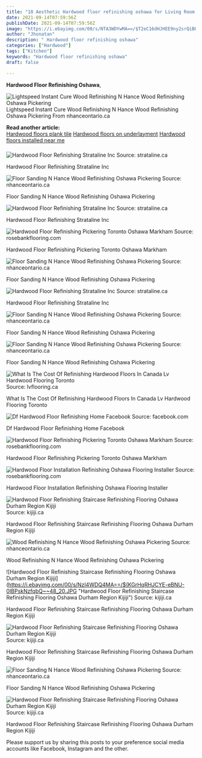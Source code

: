 ```yaml
---
title: "18 Aesthetic Hardwood floor refinishing oshawa for Living Room Design"
date: 2021-09-14T07:59:56Z
publishDate: 2021-09-14T07:59:56Z
image: "https://i.ebayimg.com/00/s/NTA3WDYwMA==/$T2eC16dHJHEE9ny2srQiBQCOPhd+HQ~~48_59.JPG"
author: "Jhonatan"
description: " Hardwood floor refinishing oshawa"
categories: ["Hardwood"]
tags: ["Kitchen"]
keywords: "Hardwood floor refinishing oshawa"
draft: false

---
```

<!-- Head tag Code -->
**Hardwood Floor Refinishing Oshawa**, 

![Lightspeed Instant Cure Wood Refinishing N Hance Wood Refinishing Oshawa Pickering](https://nhanceontario.ca/oshawa/wp-content/uploads/sites/19/layerslider/Light-Speed-Slider/lightspeed_call_bg.jpg "Lightspeed Instant Cure Wood Refinishing N Hance Wood Refinishing Oshawa Pickering")
Lightspeed Instant Cure Wood Refinishing N Hance Wood Refinishing Oshawa Pickering From nhanceontario.ca

**Read another article:**  
[Hardwood floors plank tile](/hardwood-floors-plank-tile/)
[Hardwood floors on underlayment](/hardwood-floors-on-underlayment/)
[Hardwood floors installed near me](/hardwood-floors-installed-near-me/)




### 

 


![Hardwood Floor Refinishing Strataline Inc](https://i0.wp.com/www.strataline.ca/wp-content/uploads/2020/03/Hard-wood-Floor-Refinishing-Toronto-Vaughan-Maple-Aurora-Newmarket-Mississauga-Woodbridge-Downtow-Commercial-Bar-and-Restaurant-Floor-Renovation.jpg?fit=768%2C683&amp;ssl=1 "Hardwood Floor Refinishing Strataline Inc")
Source: strataline.ca

Hardwood Floor Refinishing Strataline Inc  

![Floor Sanding N Hance Wood Refinishing Oshawa Pickering](https://nhanceontario.ca/oshawa/wp-content/uploads/sites/19/2020/03/floor-refinishing-service-scaled.jpg "Floor Sanding N Hance Wood Refinishing Oshawa Pickering")
Source: nhanceontario.ca

Floor Sanding N Hance Wood Refinishing Oshawa Pickering  

![Hardwood Floor Refinishing Strataline Inc](https://i1.wp.com/www.strataline.ca/wp-content/uploads/2020/03/Hard-wood-Floor-Refinishing-Toronto-Vaughan-Maple-Aurora-Newmarket-Mississauga-Woodbridge.jpg?fit=768%2C683&amp;ssl=1 "Hardwood Floor Refinishing Strataline Inc")
Source: strataline.ca

Hardwood Floor Refinishing Strataline Inc  

![Hardwood Floor Refinishing Pickering Toronto Oshawa Markham](https://d14ty28lkqz1hw.cloudfront.net/data/org/17426/media/img/source/edit/2190965_edit.jpg "Hardwood Floor Refinishing Pickering Toronto Oshawa Markham")
Source: rosebankflooring.com

Hardwood Floor Refinishing Pickering Toronto Oshawa Markham  

![Floor Sanding N Hance Wood Refinishing Oshawa Pickering](https://nhanceontario.ca/oshawa/wp-content/uploads/sites/19/2020/03/Step-2-Fill-the-floor.jpg "Floor Sanding N Hance Wood Refinishing Oshawa Pickering")
Source: nhanceontario.ca

Floor Sanding N Hance Wood Refinishing Oshawa Pickering  

![Hardwood Floor Refinishing Strataline Inc](https://i0.wp.com/www.strataline.ca/wp-content/uploads/2020/03/Toronto-Downtown-Commercial-Bar-and-Restaurant-Floor-Renovation-Store-Storefront-Floor-Sanding-and-Staining-Grey-Hardwood-Floor-buffing-Staircase-refinishing.jpg?ssl=1 "Hardwood Floor Refinishing Strataline Inc")
Source: strataline.ca

Hardwood Floor Refinishing Strataline Inc  

![Floor Sanding N Hance Wood Refinishing Oshawa Pickering](https://nhanceontario.ca/oshawa/wp-content/uploads/sites/19/2020/03/floor-sanding-crop.png "Floor Sanding N Hance Wood Refinishing Oshawa Pickering")
Source: nhanceontario.ca

Floor Sanding N Hance Wood Refinishing Oshawa Pickering  

![Floor Sanding N Hance Wood Refinishing Oshawa Pickering](https://nhanceontario.ca/oshawa/wp-content/uploads/sites/19/2020/03/Step-6-Apply-finish.jpg "Floor Sanding N Hance Wood Refinishing Oshawa Pickering")
Source: nhanceontario.ca

Floor Sanding N Hance Wood Refinishing Oshawa Pickering  

![What Is The Cost Of Refinishing Hardwood Floors In Canada Lv Hardwood Flooring Toronto](https://cdn-anoei.nitrocdn.com/GQmGgctSWdTVCiKVjwrWGTdtJfXdsgZQ/assets/static/optimized/rev-245cac6/wp-content/uploads/2020/10/refining-2-1.jpg "What Is The Cost Of Refinishing Hardwood Floors In Canada Lv Hardwood Flooring Toronto")
Source: lvflooring.ca

What Is The Cost Of Refinishing Hardwood Floors In Canada Lv Hardwood Flooring Toronto  

![Df Hardwood Floor Refinishing Home Facebook](https://lookaside.fbsbx.com/lookaside/crawler/media/?media_id=2992089054186132 "Df Hardwood Floor Refinishing Home Facebook")
Source: facebook.com

Df Hardwood Floor Refinishing Home Facebook  

![Hardwood Floor Refinishing Pickering Toronto Oshawa Markham](https://d14ty28lkqz1hw.cloudfront.net/data/org/17426/media/img/source/edit/2190966_edit.jpg "Hardwood Floor Refinishing Pickering Toronto Oshawa Markham")
Source: rosebankflooring.com

Hardwood Floor Refinishing Pickering Toronto Oshawa Markham  

![Hardwood Floor Installation Refinishing Oshawa Flooring Installer](https://d14ty28lkqz1hw.cloudfront.net/data/org/17426/media/img/source/edit/2190861_edit.jpg "Hardwood Floor Installation Refinishing Oshawa Flooring Installer")
Source: rosebankflooring.com

Hardwood Floor Installation Refinishing Oshawa Flooring Installer  

![Hardwood Floor Refinishing Staircase Refinishing Flooring Oshawa Durham Region Kijiji](https://i.ebayimg.com/00/s/NTIzWDYxNw==/$(KGrHqV,!pUE+-q8Vs5zBQCY)JdoZ!~~48_59.JPG "Hardwood Floor Refinishing Staircase Refinishing Flooring Oshawa Durham Region Kijiji")
Source: kijiji.ca

Hardwood Floor Refinishing Staircase Refinishing Flooring Oshawa Durham Region Kijiji  

![Wood Refinishing N Hance Wood Refinishing Oshawa Pickering](https://nhanceontario.ca/oshawa/wp-content/themes/paeonBlue2018/images/floors_cat.png "Wood Refinishing N Hance Wood Refinishing Oshawa Pickering")
Source: nhanceontario.ca

Wood Refinishing N Hance Wood Refinishing Oshawa Pickering  

![Hardwood Floor Refinishing Staircase Refinishing Flooring Oshawa Durham Region Kijiji](https://i.ebayimg.com/00/s/NzI4WDQ4MA==/$(KGrHqRHJCYE-eBNU-0IBPskNzfqbQ~~48_20.JPG "Hardwood Floor Refinishing Staircase Refinishing Flooring Oshawa Durham Region Kijiji")
Source: kijiji.ca

Hardwood Floor Refinishing Staircase Refinishing Flooring Oshawa Durham Region Kijiji  

![Hardwood Floor Refinishing Staircase Refinishing Flooring Oshawa Durham Region Kijiji](http://img.youtube.com/vi/E7_JUpwW0NU/sddefault.jpg "Hardwood Floor Refinishing Staircase Refinishing Flooring Oshawa Durham Region Kijiji")
Source: kijiji.ca

Hardwood Floor Refinishing Staircase Refinishing Flooring Oshawa Durham Region Kijiji  

![Floor Sanding N Hance Wood Refinishing Oshawa Pickering](https://nhanceontario.ca/oshawa/wp-content/uploads/sites/19/2020/03/300x300-Floor-Sanding.png "Floor Sanding N Hance Wood Refinishing Oshawa Pickering")
Source: nhanceontario.ca

Floor Sanding N Hance Wood Refinishing Oshawa Pickering  

![Hardwood Floor Refinishing Staircase Refinishing Flooring Oshawa Durham Region Kijiji](https://i.ebayimg.com/00/s/NTA3WDYwMA==/$T2eC16dHJHEE9ny2srQiBQCOPhd+HQ~~48_59.JPG "Hardwood Floor Refinishing Staircase Refinishing Flooring Oshawa Durham Region Kijiji")
Source: kijiji.ca

Hardwood Floor Refinishing Staircase Refinishing Flooring Oshawa Durham Region Kijiji  

Please support us by sharing this posts to your preference social media accounts like Facebook, Instagram and the other.

